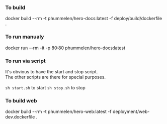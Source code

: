 ### To build
docker build --rm -t phummelen/hero-docs:latest -f deploy/build/dockerfile .

### To run manualy
docker run --rm -it -p 80:80 phummelen/hero-docs:latest

### To run via script
It's obvious to have the start and stop script.<br />
The other scripts are there for special purposes.<br />
<br />
`sh start.sh` to start
`sh stop.sh` to stop

### To build web
docker build --rm -t phummelen/hero-web:latest -f deployment/web-dev.dockerfile .